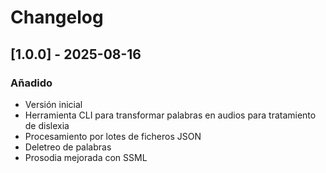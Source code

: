 # Changelog

## [1.0.0] - 2025-08-16
### Añadido
- Versión inicial
- Herramienta CLI para transformar palabras en audios para tratamiento de dislexia
- Procesamiento por lotes de ficheros JSON
- Deletreo de palabras
- Prosodia mejorada con SSML
